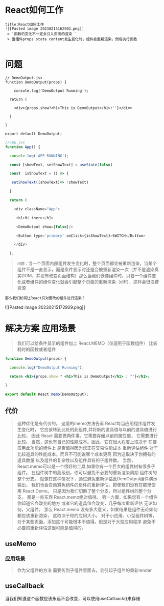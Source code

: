 # React如何工作
```ad-note
title:React如何工作
![[Pasted image 20230215162902.png]]
 > `函数的变化不一定会引入页面的渲染 `
 > 当组件props state content发生变化时，组件会重新渲染，然后执行函数
 
```

# 问题

```JSX
// DemoOutput.jsx
function DemoOutput(props) {

    console.log('DemoOutput Running');

  return (

    <div>{props.show?<h1>This is DemoOutput</h1>:''}</div>

  )

}

export default DemoOutput;
```

```jsx
//app.jsx
function App() {

  console.log('APP RUNNING');

  const [showText, setShowText] = useState(false)

  const  isShowText = () => {

   setShowText((showText)=> !showText)

  }

  return (

    <div className="App">

     <h1>Hi there</h1>

     <DemoOutput show={false}/>

     <Button type='primary' onClick={isShowText}>SWITCH</Button>

    </div>

  );
```

> `问题：`当一个页面内部组件发生变化时，整个页面都会被重新渲染，当某个组件不是一直显示，而是条件显示时还是会被重新渲染一次（并不是渲染真实DOM，并没有改变页面结构）那么当我们嵌套组件时，只要一个组件变化或者组件的组件变化就会引起整个页面的重新渲染（diff），这样会很浪费资源

`那么我们如何让React只对更改的组件进行渲染？`

![[Pasted image 20230215172929.png]]
# 解决方案 应用场景
> 我们可以给条件显示的组件加上 React.MEMO（仅适用于函数组件）
>比较耗时的函数或者组件

```jsx
function DemoOutput(props) {

  console.log("DemoOutput Running");

  return <h1>{props.show ? <h1>This is DemoOutput</h1> : ""}</h1>;

}

export default React.memo(DemoOutput); 
```
## 代价
>  这种优化是有代价的。 这里的memo方法告诉 React每当应用程序组件发生变化时， 它应该转到此处的此组件,并将新的道具值与以前的道具值进行比较， 因此 React 需要做两件事。它需要存储以前的属性值， 它需要进行比较。 当然，这也有自己的性能成本。因此，它在很大程度上取决于 在要应用此功能的组件上 是否值得因为您正在交易性能成本 重新评估组件 对于比较道具的性能成本。而且不可能说哪个成本更高 因为这取决于你拥有的道具数量 以及组件的复杂性以及组件具有的子组件数。 当然，React.memo可以是一个很好的工具,如果你有一个巨大的组件树有很多子组件。 在组件树中的高级别，你可以避免不必要的重新渲染周期 组件树的整个分支。 就像在这种情况下，通过避免重新评估此DemOutput组件演示输出， 我们也会自动避免组件的组件的重新评估。即使我们没有在那里使用 React Demo。 只是因为我们切断了整个分支，所以组件树的整个分支。 那是一些东西 React.memo绝对值得。 另一方面，如果您有一个组件 你知道它会改变的地方 或者它的道具值会改变，几乎每次重新评估 无论如何，父组件， 那么 React.memo 没有多大意义，如果结果是组件无论如何都应该重新渲染， 这取决于你的应用大小。 对于小应用、小型组件树等，对于某些页面，添加这个可能根本不值得。但是对于大型应用程序 避免不必要的重新评估这很可能是值得的。

## useMemo

### 应用场景 
 > 作为父组件的方法 需要传到子组件里面去，会引起子组件的重新render

## useCallback
当我们知道这个函数应该永远不会改变，可以使用useCallback()来存储


